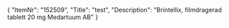 {
  "ItemNr": "152509",
  "Title": "test",
  "Description": "Brintellix, filmdragerad tablett 20 mg Medartuum AB"
}